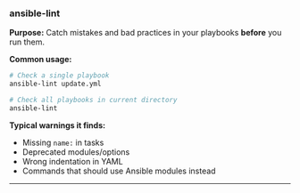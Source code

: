 ### **ansible-lint**

**Purpose:** Catch mistakes and bad practices in your playbooks **before** you run them.

**Common usage:**
```bash
# Check a single playbook
ansible-lint update.yml

# Check all playbooks in current directory
ansible-lint
```

**Typical warnings it finds:**

* Missing `name:` in tasks
* Deprecated modules/options
* Wrong indentation in YAML
* Commands that should use Ansible modules instead

---
